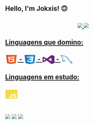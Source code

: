 <h2>Hello, I'm Jokxis! 🙃<h2/>

<div align="center">
  <a href="https://github.com/Jokxis">
  <img height="180em" src="https://github-readme-stats.vercel.app/api?username=jokxis&show_icons=true&theme=chartreuse-dark&include_all_commits=true&count_private=true"/>
  <img height="180em" src="https://github-readme-stats.vercel.app/api/top-langs/?username=jokxis&layout=compact&langs_count=7&theme=chartreuse-dark"/>
</div>
  
  <h4>Linguagens que domino:</h4>  
<div style="display: inline_block">
  <img align="center" alt="Jokxis-HTML" height="30" width="40" src="https://raw.githubusercontent.com/devicons/devicon/master/icons/html5/html5-original.svg"> -
  <img align="center" alt="Jokxis-CSS" height="30" width="40" src="https://raw.githubusercontent.com/devicons/devicon/master/icons/css3/css3-original.svg"> -
  <img align="center" alt="Jokxis-VB.NET" height="30" width="40" src="https://raw.githubusercontent.com/devicons/devicon/master/icons/visualstudio/visualstudio-plain.svg"> -
  <img align="center" alt="Jokxis-MYSQL" height="30" width="40" src="https://raw.githubusercontent.com/devicons/devicon/master/icons/mysql/mysql-original.svg">
  </div>
  
  <h4>Linguagens em estudo:</h4>  
  <div>
  <img align="center" alt="Jokxis-JS" height="30" width="40" src="https://raw.githubusercontent.com/devicons/devicon/master/icons/javascript/javascript-plain.svg">
  </div>
  
  ##  
  
  <div>
  <a href="https://instagram.com/agoxto_" target="_blank"><img src="https://img.shields.io/badge/-Instagram-%23E4405F?style=for-the-badge&logo=instagram&logoColor=white" target="_blank"></a>
  <a href = "mailto:imjokxis@gmail.com"><img src="https://img.shields.io/badge/-Gmail-%23333?style=for-the-badge&logo=gmail&logoColor=white" target="_blank"></a>
  <a href="https://www.linkedin.com/in/jo%C3%A3o-augusto-costa-oliveira-7ba61622b" target="_blank"><img src="https://img.shields.io/badge/-LinkedIn-%230077B5?style=for-the-badge&logo=linkedin&logoColor=white" target="_blank"></a> 
  </div>
